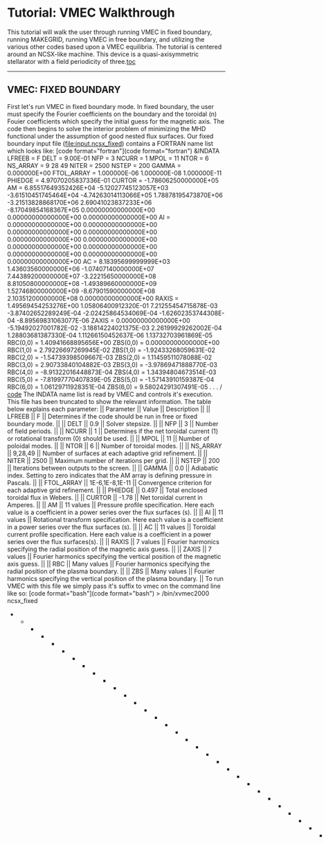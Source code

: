 Tutorial: VMEC Walkthrough
==========================

This tutorial will walk the user through running VMEC in fixed boundary,
running MAKEGRID, running VMEC in free boundary, and utilizing the
various other codes based upon a VMEC equilibria. The tutorial is
centered around an NCSX-like machine. This device is a
quasi-axisymmetric stellarator with a field periodicity of
three.[toc](toc)

------------------------------------------------------------------------

VMEC: FIXED BOUNDARY
--------------------

First let\'s run VMEC in fixed boundary mode. In fixed boundary, the
user must specify the Fourier coefficients on the boundary and the
toroidal (n) Fouier coefficients which specify the initial guess for the
magnetic axis. The code then begins to solve the interior problem of
minimizing the MHD functional under the assumption of good nested flux
surfaces. Our fixed boundary input file (<file:input.ncsx_fixed>)
contains a FORTRAN name list which looks like:
[code format=\"fortran\"](code format="fortran") &INDATA LFREEB = F DELT
= 9.00E-01 NFP = 3 NCURR = 1 MPOL = 11 NTOR = 6 NS\_ARRAY = 9 28 49
NITER = 2500 NSTEP = 200 GAMMA = 0.000000E+00 FTOL\_ARRAY = 1.000000E-06
1.000000E-08 1.000000E-11 PHIEDGE = 4.97070205837336E-01 CURTOR =
-1.78606250000000E+05 AM = 6.85517649352426E+04 -5.12027745123057E+03
-3.61510451745464E+04 -4.74263014113066E+05 1.78878195473870E+06
-3.21513828868170E+06 2.69041023837233E+06 -8.17049854168367E+05
0.00000000000000E+00 0.00000000000000E+00 0.00000000000000E+00 AI =
0.00000000000000E+00 0.00000000000000E+00 0.00000000000000E+00
0.00000000000000E+00 0.00000000000000E+00 0.00000000000000E+00
0.00000000000000E+00 0.00000000000000E+00 0.00000000000000E+00
0.00000000000000E+00 0.00000000000000E+00 AC = 8.18395699999999E+03
1.43603560000000E+06 -1.07407140000000E+07 7.44389200000000E+07
-3.22215650000000E+08 8.81050800000000E+08 -1.49389660000000E+09
1.52746800000000E+09 -8.67901590000000E+08 2.10351200000000E+08
0.00000000000000E+00 RAXIS = 1.49569454253276E+00 1.05806400912320E-01
7.21255454715878E-03 -3.87402652289249E-04 -2.02425864534069E-04
-1.62602353744308E-04 -8.89569831063077E-06 ZAXIS = 0.00000000000000E+00
-5.19492027001782E-02 -3.18814224021375E-03 2.26199929262002E-04
1.28803681387330E-04 1.11266150452637E-06 1.13732703961869E-05 RBC(0,0)
= 1.40941668895656E+00 ZBS(0,0) = 0.00000000000000E+00 RBC(1,0) =
2.79226697269945E-02 ZBS(1,0) = -1.92433268059631E-02 RBC(2,0) =
-1.54739398509667E-03 ZBS(2,0) = 1.11459511078088E-02 RBC(3,0) =
2.90733840104882E-03 ZBS(3,0) = -3.97869471888770E-03 RBC(4,0) =
-8.91322016448873E-04 ZBS(4,0) = 1.34394804673514E-03 RBC(5,0) =
-7.81997770407839E-05 ZBS(5,0) = -1.57143910159387E-04 RBC(6,0) =
1.06129711928351E-04 ZBS(6,0) = 9.58024291307491E-05 . . . /
[code](code) The INDATA name list is read by VMEC and controls it\'s
execution. This file has been truncated to show the relevant
information. The table below explains each parameter: \|\| Parameter
\|\| Value \|\| Description \|\| \|\| LFREEB \|\| F \|\| Determines if
the code should be run in free or fixed boundary mode. \|\| \|\| DELT
\|\| 0.9 \|\| Solver stepsize. \|\| \|\| NFP \|\| 3 \|\| Number of field
periods. \|\| \|\| NCURR \|\| 1 \|\| Determines if the net toroidal
current (1) or rotational transform (0) should be used. \|\| \|\| MPOL
\|\| 11 \|\| Number of poloidal modes. \|\| \|\| NTOR \|\| 6 \|\| Number
of toroidal modes. \|\| \|\| NS\_ARRAY \|\| 9,28,49 \|\| Number of
surfaces at each adaptive grid refinement. \|\| \|\| NITER \|\| 2500
\|\| Maximum number of iterations per grid. \|\| \|\| NSTEP \|\| 200
\|\| Iterations between outputs to the screen. \|\| \|\| GAMMA \|\| 0.0
\|\| Adiabatic index. Setting to zero indicates that the AM array is
defining pressure in Pascals. \|\| \|\| FTOL\_ARRAY \|\| 1E-6,1E-8,1E-11
\|\| Convergence criterion for each adaptive grid refinement. \|\| \|\|
PHIEDGE \|\| 0.497 \|\| Total enclosed toroidal flux in Webers. \|\|
\|\| CURTOR \|\| -1.78 \|\| Net toroidal current in Amperes. \|\| \|\|
AM \|\| 11 values \|\| Pressure profile specification. Here each value
is a coefficient in a power series over the flux surfaces (s). \|\| \|\|
AI \|\| 11 values \|\| Rotational transform specification. Here each
value is a coefficient in a power series over the flux surfaces (s).
\|\| \|\| AC \|\| 11 values \|\| Toroidal current profile specification.
Here each value is a coefficient in a power series over the flux
surfaces(s). \|\| \|\| RAXIS \|\| 7 values \|\| Fourier harmonics
specifying the radial position of the magnetic axis guess. \|\| \|\|
ZAXIS \|\| 7 values \|\| Fourier harmonics specifying the vertical
position of the magnetic axis guess. \|\| \|\| RBC \|\| Many values \|\|
Fourier harmonics specifying the radial position of the plasma boundary.
\|\| \|\| ZBS \|\| Many values \|\| Fourier harmonics specifying the
vertical position of the plasma boundary. \|\| To run VMEC with this
file we simply pass it\'s suffix to vmec on the command line like so:
[code format=\"bash\"](code format="bash") \> /bin/xvmec2000 ncsx\_fixed
- - - - - - - - - - - - - - - - - - - - - - - - - - - - - - - - - SEQ =
1 TIME SLICE 0.0000E+00 PROCESSING INPUT.ncsx\_fixed THIS IS VMEC2000, A
3D EQUILIBRIUM CODE, VERSION 6.90 Lambda: Full Radial Mesh. L-Force:
hybrid full/half. Forces Are Conservative

COMPUTER: LINUX SYSTEM. DATE = Apr 26,2011 TIME = 08:49:29

NS = 9 NO. FOURIER MODES = 137 FTOLV = 1.000E-06

ITER FSQR FSQZ FSQL fsqr fsqz RAX(v=0) WMHD

1 6.12E+01 9.26E+00 1.65E-01 4.49E-04 8.46E-04 1.608E+00 3.7788E+00 200
5.33E-02 4.02E-02 2.55E-04 3.76E-06 9.47E-06 1.610E+00 3.5203E+00 313
8.36E-07 4.52E-07 3.62E-07 2.42E-10 4.41E-10 1.610E+00 3.5200E+00

NS = 28 NO. FOURIER MODES = 137 FTOLV = 1.000E-08

ITER FSQR FSQZ FSQL fsqr fsqz RAX(v=0) WMHD

1 1.28E-01 3.58E-02 4.20E-04 7.65E-08 8.83E-08 1.610E+00 3.5200E+00 200
6.34E-06 4.24E-06 1.93E-07 6.03E-10 1.12E-09 1.611E+00 3.5196E+00 400
2.56E-08 8.68E-09 5.75E-09 3.50E-12 2.66E-12 1.610E+00 3.5196E+00 495
9.89E-09 2.37E-09 1.38E-09 9.76E-13 1.06E-12 1.609E+00 3.5196E+00

NS = 49 NO. FOURIER MODES = 137 FTOLV = 1.000E-11

ITER FSQR FSQZ FSQL fsqr fsqz RAX(v=0) WMHD

1 1.62E-02 9.53E-03 2.90E-06 5.44E-10 1.04E-09 1.609E+00 3.5196E+00 200
2.77E-07 1.45E-07 1.70E-09 1.12E-12 1.28E-12 1.609E+00 3.5195E+00 400
1.48E-08 6.47E-09 3.76E-10 1.48E-13 1.36E-13 1.608E+00 3.5195E+00 600
2.19E-09 7.85E-10 9.10E-11 2.76E-14 2.43E-14 1.608E+00 3.5195E+00 800
5.36E-10 1.47E-10 1.91E-11 4.18E-15 4.77E-15 1.608E+00 3.5195E+00 1000
2.14E-10 4.94E-11 5.34E-12 9.62E-16 9.66E-16 1.608E+00 3.5195E+00 1200
8.15E-11 1.79E-11 1.17E-12 1.44E-16 1.46E-16 1.608E+00 3.5195E+00 1400
2.68E-11 5.34E-12 2.25E-13 2.09E-17 1.72E-17 1.608E+00 3.5195E+00 1557
9.98E-12 2.04E-12 7.08E-14 6.70E-18 3.72E-18 1.608E+00 3.5195E+00

NUMBER OF JACOBIAN RESETS = 2

TOTAL COMPUTATIONAL TIME : 140.26 SECONDS TIME TO READ IN DATA: 0.01
SECONDS TIME TO WRITE DATA TO WOUT: 0.32 SECONDS TIME IN EQFORCE 5.00
SECONDS TIME (REMAINDER) IN FUNCT3D: 134.47 SECONDS EXECUTION TERMINATED
NORMALLY FILE : ncsx\_fixed [code](code) This produces four files wout,
jxbout, mercier, and threed1. The wout file is the VMEC data file
containing the converged equilibria. The jxbout file contains various
quantities relating to the currents, magnetic field, and force balance
on each surface. The mercier file contains a table of various stability
related parameters. The threed1 file is a text file containing
information regarding the execution of the code and the final state of
the code. Please note that in the latest versions of VMEC the wout and
jxbout files are [netCDF](https://www.unidata.ucar.edu/software/netcdf/)
files.

------------------------------------------------------------------------

MAKEGRID: Generating the mgrid file
-----------------------------------

In order to run VMEC in free boundary mode, the vacuum magnetic field
must be specified on a series of toroidal cut planes for one field
period of a device. The MAKEGRID routine reads a coil definition file
and calculates the field due to a unit current on a series of cut
planes. In order to calculate the field due to a coil, the code performs
a Biot-Savart calculation over a series of line segments representing
the coil. For our purposes here, we will use a modified NCSX-like coil
(). The coil file has a form: [code](code) periods 3 begin filament
mirror NIL 2.37349213525007E+00 5.08707161031493E-01
0.00000000000000E+00 6.52271941985300E+05 2.37704663022902E+00
5.03698827972622E-01 -1.71575001036786E-02 6.52271941985300E+05
2.38064289313714E+00 4.97900976817829E-01 -3.40560223451057E-02
6.52271941985300E+05 2.38424000556975E+00 4.91393514121422E-01
-5.06942718548110E-02 6.52271941985300E+05 2.38779889031241E+00
4.84253387220152E-01 -6.70795899666555E-02 6.52271941985300E+05
2.39128424757806E+00 4.76549775938554E-01 -8.32238770997344E-02
6.52271941985300E+05 2.39467097784607E+00 4.68333577488981E-01
-9.91348590512156E-02 6.52271941985300E+05 . . . 2.37349213525007E+00
5.08707161031493E-01 0.00000000000000E+00 0.00000000000000E+00 1 ModA .
. . end

[code](code) The coils file consists of a header specifying the
periodicity of the system, the file type (in this case filament), and
the mirror symmetry of the system. The coils are then specified by a
series of data points (x,y,z,current). Each point connects to the next
in the system. The last element of each coil has zero current and a
current group specifier along with a name for a current group. This
groups the coils by power supply (current). Running the code in
interactive mode we find: [code format=\"bash\"](code format="bash") \>
/bin/makegrid Enter extension of \"coils\" file : c09r00 Scale (S)
bfield to unit current/turn OR use raw (R) currents from coils file: S
Assume stellarator symmetry (Y/N)? : Y Enter rmin (min radial grid
dimension) : 0.5 Enter rmax (max radial grid dimension) : 2.5 Enter zmin
(min vertical grid dimension): -1.0 Enter zmax (max vertical grid
dimension): 1.0 Enter number of toroidal planes/period : 24 Enter number
of r (radial) mesh points : 201 Enter number of z mesh points : 201
Stellarator symmetry IS assumed rmin = 0.5 rmax = 2.5 zmin = -1. zmax =
1. kp = 24 ir = 201 jz = 201

Input file: coils.c09r00 Mgrid file: mgrid\_c09r00 Extcur file:
extcur.c09r00

COIL GROUP : ModA TOTAL COILS IN GROUP: 6 TOTAL FILAMENTS: 2400 K = 1
(OUT OF 24) K = 2 K = 3 K = 4 K = 5 K = 6 K = 7 K = 8 K = 9 K = 10 K =
11 K = 12 K = 13

COIL GROUP : ModB TOTAL COILS IN GROUP: 6 TOTAL FILAMENTS: 2400 K = 1
(OUT OF 24) K = 2 K = 3 K = 4 K = 5 K = 6 K = 7 K = 8 K = 9 K = 10 K =
11 K = 12 K = 13

COIL GROUP : ModC TOTAL COILS IN GROUP: 6 TOTAL FILAMENTS: 2400 K = 1
(OUT OF 24) K = 2 K = 3 K = 4 K = 5 K = 6 K = 7 K = 8 K = 9 K = 10 K =
11 K = 12 K = 13

COIL GROUP : PF1 TOTAL COILS IN GROUP: 8 TOTAL FILAMENTS: 1536 K = 1
(OUT OF 24) K = 2 K = 3 K = 4 K = 5 K = 6 K = 7 K = 8 K = 9 K = 10 K =
11 K = 12 K = 13

COIL GROUP : PF2 TOTAL COILS IN GROUP: 8 TOTAL FILAMENTS: 1536 K = 1
(OUT OF 24) K = 2 K = 3 K = 4 K = 5 K = 6 K = 7 K = 8 K = 9 K = 10 K =
11 K = 12 K = 13

COIL GROUP : PF3 TOTAL COILS IN GROUP: 8 TOTAL FILAMENTS: 1536 K = 1
(OUT OF 24) K = 2 K = 3 K = 4 K = 5 K = 6 K = 7 K = 8 K = 9 K = 10 K =
11 K = 12 K = 13

COIL GROUP : PF4 TOTAL COILS IN GROUP: 12 TOTAL FILAMENTS: 2304 K = 1
(OUT OF 24) K = 2 K = 3 K = 4 K = 5 K = 6 K = 7 K = 8 K = 9 K = 10 K =
11 K = 12 K = 13

COIL GROUP : PF5 TOTAL COILS IN GROUP: 4 TOTAL FILAMENTS: 1536 K = 1
(OUT OF 24) K = 2 K = 3 K = 4 K = 5 K = 6 K = 7 K = 8 K = 9 K = 10 K =
11 K = 12 K = 13

COIL GROUP : PF6 TOTAL COILS IN GROUP: 2 TOTAL FILAMENTS: 768 K = 1 (OUT
OF 24) K = 2 K = 3 K = 4 K = 5 K = 6 K = 7 K = 8 K = 9 K = 10 K = 11 K =
12 K = 13

COIL GROUP : TF TOTAL COILS IN GROUP: 18 TOTAL FILAMENTS: 2196 K = 1
(OUT OF 24) K = 2 K = 3 K = 4 K = 5 K = 6 K = 7 K = 8 K = 9 K = 10 K =
11 K = 12 K = 13

TIME IN PARSER = 0.318 SECONDS TIME IN BFIELD = 392.994 SECONDS

THE BFIELDS HAVE BEEN STORED IN THE MGRID FILE IN SCALED MODE. THE
EXTERNAL CURRENTS CORRESPONDING TO THOSE IN THE COILS-DOT FILE ARE GIVEN
IN THE EXTCUR ARRAY IN THE FILE extcur.c09r00 [code](code) This creates
an mgrid file which VMEC will read to determine the vacuum field in free
boundary mode.

------------------------------------------------------------------------

\<span style=\"font-size: 17px; line-height: 25px;\"\>**VMEC: Free
Boundary Mode**\</span\>

------------------------------------------------------------------------

BOOZ\_XFORM: The Boozer Transformation
--------------------------------------

------------------------------------------------------------------------

BOOTSJ: Bootstrap Current Calculation
-------------------------------------

------------------------------------------------------------------------

DIAGNO: Magnetic Diagnostic Calculation
---------------------------------------

------------------------------------------------------------------------

